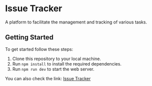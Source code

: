 # Issue Tracker

A platform to facilitate the management and tracking of various tasks.

## Getting Started

To get started follow these steps:

1. Clone this repository to your local machine.
2. Run `npm install` to install the required dependencies.
3. Run `npm run dev` to start the web server.

You can also check the link: [Issue Tracker](https://issue-tracker-opal.vercel.app/)

